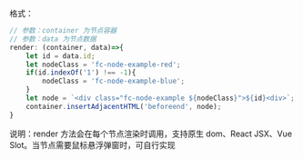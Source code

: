 格式：

```javascript
// 参数：container 为节点容器
// 参数：data 为节点数据
render: (container, data)=>{
    let id = data.id;
    let nodeClass = 'fc-node-example-red';
    if(id.indexOf('1') !== -1){
        nodeClass = 'fc-node-example-blue';
    }
    let node = `<div class="fc-node-example ${nodeClass}">${id}<div>`;
    container.insertAdjacentHTML('beforeend', node);
}
```

说明：render 方法会在每个节点渲染时调用，支持原生 dom、React JSX、Vue Slot。当节点需要鼠标悬浮弹窗时，可自行实现
